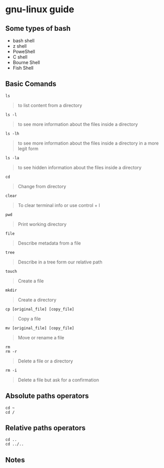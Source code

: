 # gnu-linux guide

## Some types of bash

- bash shell
- z shell
- PoweShell
- C shell
- Bourne Shell 
- Fish Shell

## Basic Comands

```linux
ls
```
> to list content from a directory

```
ls -l
```
> to see more information about the files inside a directory

```
ls -lh
```
> to see more information about the files inside a directory in a more legit form

```
ls -la
```
> to see hidden information about the files inside a directory 

```
cd
```
> Change from directory

```
clear 
```
> To clear terminal info or use control + l

```
pwd  
```
> Print working directory

```
file
```
> Describe metadata from a file

```
tree  
```
> Describe in a tree form our relative path

```
touch 
```
> Create a file

```
mkdir 
```
> Create a directory

```
cp [original_file] [copy_file]
```
> Copy a file

```
mv [original_file] [copy_file]
```
> Move or rename a file

```
rm 
rm -r 
```
> Delete a file or a directory

```
rm -i 
```
> Delete a file but ask for a confirmation


## Absolute paths operators
```
cd ~
cd /
```

## Relative paths operators

```
cd ..
cd ../..
```

## Notes


